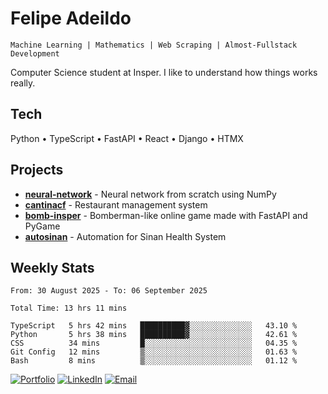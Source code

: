 # Felipe Adeildo

```
Machine Learning | Mathematics | Web Scraping | Almost-Fullstack Development
```

Computer Science student at Insper. I like to understand how things works really.

## Tech
Python • TypeScript • FastAPI • React • Django • HTMX

## Projects
- **[neural-network](https://github.com/felipeadeildo/neural-network)** - Neural network from scratch using NumPy
- **[cantinacf](https://github.com/felipeadeildo/cantinacf)** - Restaurant management system
- **[bomb-insper](https://github.com/insper-dev/bomb)** - Bomberman-like online game made with FastAPI and PyGame 
- **[autosinan](https://github.com/felipeadeildo/autosinan)** - Automation for Sinan Health System

## Weekly Stats
<!--START_SECTION:waka-->

```ansi
From: 30 August 2025 - To: 06 September 2025

Total Time: 13 hrs 11 mins

TypeScript   5 hrs 42 mins   ██████████▓░░░░░░░░░░░░░░   43.10 %
Python       5 hrs 38 mins   ██████████▓░░░░░░░░░░░░░░   42.61 %
CSS          34 mins         █░░░░░░░░░░░░░░░░░░░░░░░░   04.35 %
Git Config   12 mins         ▒░░░░░░░░░░░░░░░░░░░░░░░░   01.63 %
Bash         8 mins          ▒░░░░░░░░░░░░░░░░░░░░░░░░   01.12 %
```

<!--END_SECTION:waka-->

[![Portfolio](https://img.shields.io/badge/felipeadeildo.com-FF6B6B?style=flat-square&logo=firefox&logoColor=white)](https://felipeadeildo.com)
[![LinkedIn](https://img.shields.io/badge/LinkedIn-0077B5?style=flat-square&logo=linkedin&logoColor=white)](https://linkedin.com/in/felipeadeildo)
[![Email](https://img.shields.io/badge/Email-D14836?style=flat-square&logo=gmail&logoColor=white)](mailto:contato@felipeadeildo.com)

